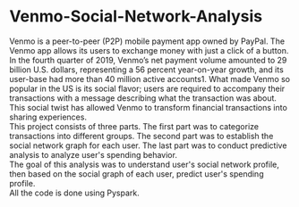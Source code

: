 # Venmo-Social-Network-Analysis
Venmo is a peer-to-peer (P2P) mobile payment app owned by PayPal. The Venmo app allows its users to exchange money with just a click of a button. In the fourth quarter of 2019, Venmo’s net payment volume amounted to 29 billion U.S. dollars, representing a 56 percent year-on-year growth, and its user-base had more than 40 million active accounts1. What made Venmo so popular in the US is its social flavor; users are required to accompany their transactions with a message describing what the transaction was about. This social twist has allowed Venmo to transform financial transactions into sharing experiences.  
This project consists of three parts. The first part was to categorize transactions into different groups. The second part was to establish the social network graph for each user. The last part was to conduct predictive analysis to analyze user's spending behavior.  
The goal of this analysis was to understand user's social network profile, then based on the social graph of each user, predict user's spending profile.  
All the code is done using Pyspark.
